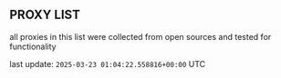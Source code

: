 ## PROXY LIST

all proxies in this list were collected from open sources and tested for functionality

last update: `2025-03-23 01:04:22.558816+00:00` UTC